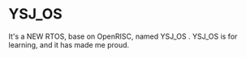 YSJ_OS
======

It's a NEW RTOS, base on OpenRISC, named YSJ_OS . YSJ_OS is for learning, and it has made me proud.
